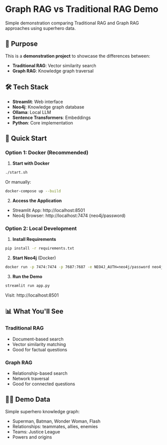 # Graph RAG vs Traditional RAG Demo

Simple demonstration comparing Traditional RAG and Graph RAG approaches using superhero data.

## 🎯 Purpose

This is a **demonstration project** to showcase the differences between:
- **Traditional RAG**: Vector similarity search
- **Graph RAG**: Knowledge graph traversal

## 🛠️ Tech Stack

- **Streamlit**: Web interface
- **Neo4j**: Knowledge graph database
- **Ollama**: Local LLM
- **Sentence Transformers**: Embeddings
- **Python**: Core implementation

## 🚀 Quick Start

### Option 1: Docker (Recommended)

1. **Start with Docker**
```bash
./start.sh
```
Or manually:
```bash
docker-compose up --build
```

2. **Access the Application**
- Streamlit App: http://localhost:8501
- Neo4j Browser: http://localhost:7474 (neo4j/password)

### Option 2: Local Development

1. **Install Requirements**
```bash
pip install -r requirements.txt
```

2. **Start Neo4j** (Docker)
```bash
docker run -p 7474:7474 -p 7687:7687 -e NEO4J_AUTH=neo4j/password neo4j:latest
```

3. **Run the Demo**
```bash
streamlit run app.py
```

Visit: http://localhost:8501

## 📊 What You'll See

### Traditional RAG
- Document-based search
- Vector similarity matching
- Good for factual questions

### Graph RAG  
- Relationship-based search
- Network traversal
- Good for connected questions

## 🦸‍♂️ Demo Data

Simple superhero knowledge graph:
- Superman, Batman, Wonder Woman, Flash
- Relationships: teammates, allies, enemies
- Teams: Justice League
- Powers and origins